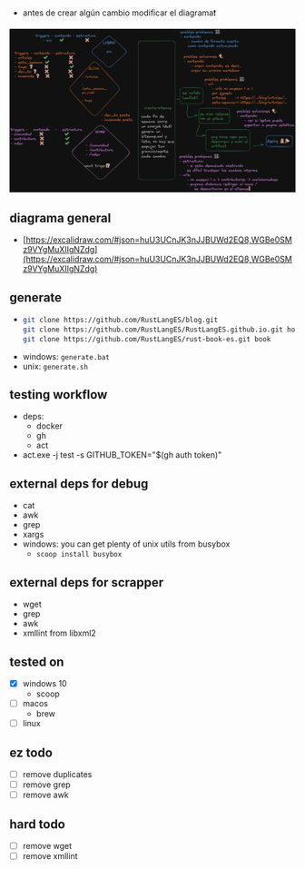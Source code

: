 - antes de crear algún cambio modificar el diagrama❗

![diagrama](diagrama.png)

## diagrama general
- [https://excalidraw.com/#json=huU3UCnJK3nJJBUWd2EQ8,WGBe0SMz9VYgMuXIIgNZdg](https://excalidraw.com/#json=huU3UCnJK3nJJBUWd2EQ8,WGBe0SMz9VYgMuXIIgNZdg)


## generate
- ```sh
  git clone https://github.com/RustLangES/blog.git
  git clone https://github.com/RustLangES/RustLangES.github.io.git home
  git clone https://github.com/RustLangES/rust-book-es.git book
  ```
- windows: `generate.bat`
- unix: `generate.sh`

## testing workflow
- deps:
  - docker
  - gh
  - act
- act.exe -j test -s GITHUB_TOKEN="$(gh auth token)"

## external deps for debug
- cat
- awk
- grep
- xargs
- windows: you can get plenty of unix utils from busybox
    - `scoop install busybox`

## external deps for scrapper
- wget
- grep
- awk
- xmllint from libxml2

## tested on
- [x] windows 10
    - scoop
- [ ] macos
    - brew
- [ ] linux

## ez todo
- [ ] remove duplicates
- [ ] remove grep
- [ ] remove awk

## hard todo
- [ ] remove wget
- [ ] remove xmllint

